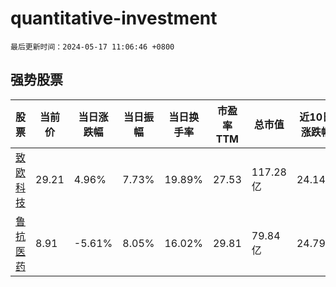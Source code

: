 # quantitative-investment

`最后更新时间：2024-05-17 11:06:46 +0800`

## 强势股票

|股票|当前价|当日涨跌幅|当日振幅|当日换手率|市盈率TTM|总市值|近10日涨跌幅|
|----|----|----|----|----|----|----|----|
|[致欧科技](https://xueqiu.com/S/SZ301376)|29.21|4.96%|7.73%|19.89%|27.53|117.28亿|24.14%|
|[鲁抗医药](https://xueqiu.com/S/SH600789)|8.91|-5.61%|8.05%|16.02%|29.81|79.84亿|24.79%|
